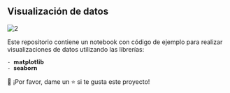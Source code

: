 ## Visualización de datos


![2](https://user-images.githubusercontent.com/86261762/206299131-c4edb65f-2f2e-48c2-b536-5111c6198b9e.png)


Este repositorio contiene un notebook con código de ejemplo para realizar visualizaciones de datos utilizando las librerías: 

    - 𝗺𝗮𝘁𝗽𝗹𝗼𝘁𝗹𝗶𝗯 
    - 𝘀𝗲𝗮𝗯𝗼𝗿𝗻 
 

👏 ¡Por favor, dame un ⭐️ si te gusta este proyecto!
